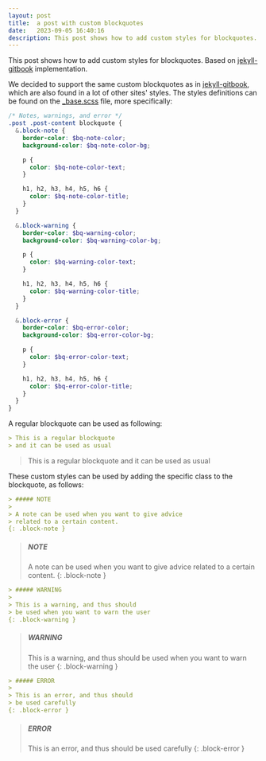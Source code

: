 ```yaml
---
layout: post
title:  a post with custom blockquotes
date:   2023-09-05 16:40:16
description: This post shows how to add custom styles for blockquotes.
---
```


This post shows how to add custom styles for blockquotes. Based on [jekyll-gitbook](https://github.com/sighingnow/jekyll-gitbook) implementation.

We decided to support the same custom blockquotes as in [jekyll-gitbook](https://sighingnow.github.io/jekyll-gitbook/jekyll/2022-06-30-tips_warnings_dangers.html), which are also found in a lot of other sites' styles. The styles definitions can be found on the [_base.scss](https://github.com/alshedivat/al-folio/blob/master/_sass/_base.scss) file, more specifically:

```scss
/* Notes, warnings, and error */
.post .post-content blockquote {
  &.block-note {
    border-color: $bq-note-color;
    background-color: $bq-note-color-bg;

    p {
      color: $bq-note-color-text;
    }

    h1, h2, h3, h4, h5, h6 {
      color: $bq-note-color-title;
    }
  }

  &.block-warning {
    border-color: $bq-warning-color;
    background-color: $bq-warning-color-bg;

    p {
      color: $bq-warning-color-text;
    }

    h1, h2, h3, h4, h5, h6 {
      color: $bq-warning-color-title;
    }
  }

  &.block-error {
    border-color: $bq-error-color;
    background-color: $bq-error-color-bg;

    p {
      color: $bq-error-color-text;
    }

    h1, h2, h3, h4, h5, h6 {
      color: $bq-error-color-title;
    }
  }
}
```

A regular blockquote can be used as following:

```markdown
> This is a regular blockquote
> and it can be used as usual
```

> This is a regular blockquote
> and it can be used as usual

These custom styles can be used by adding the specific class to the blockquote, as follows:

```markdown
> ##### NOTE
>
> A note can be used when you want to give advice
> related to a certain content.
{: .block-note }
```

> ##### NOTE
>
> A note can be used when you want to give advice
> related to a certain content.
{: .block-note }

```markdown
> ##### WARNING
>
> This is a warning, and thus should
> be used when you want to warn the user
{: .block-warning }
```

> ##### WARNING
>
> This is a warning, and thus should
> be used when you want to warn the user
{: .block-warning }

```markdown
> ##### ERROR
>
> This is an error, and thus should
> be used carefully
{: .block-error }
```

> ##### ERROR
>
> This is an error, and thus should
> be used carefully
{: .block-error }

